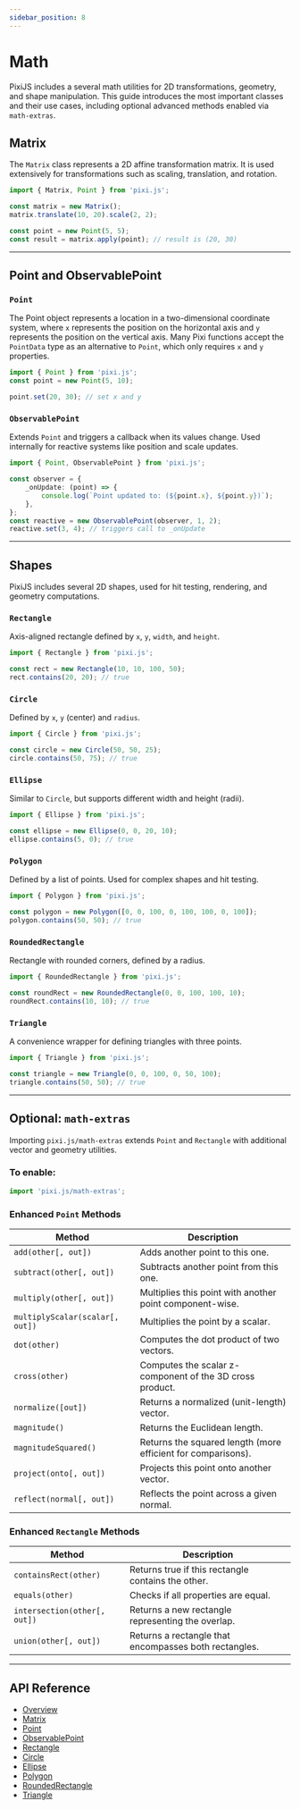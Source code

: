 ```yaml
---
sidebar_position: 8
---
```


# Math

PixiJS includes a several math utilities for 2D transformations, geometry, and shape manipulation. This guide introduces the most important classes and their use cases, including optional advanced methods enabled via `math-extras`.

## Matrix

The `Matrix` class represents a 2D affine transformation matrix. It is used extensively for transformations such as scaling, translation, and rotation.

```ts
import { Matrix, Point } from 'pixi.js';

const matrix = new Matrix();
matrix.translate(10, 20).scale(2, 2);

const point = new Point(5, 5);
const result = matrix.apply(point); // result is (20, 30)
```

---

## Point and ObservablePoint

### `Point`

The Point object represents a location in a two-dimensional coordinate system, where `x` represents the position on the horizontal axis and `y` represents the position on the vertical axis. Many Pixi functions accept the `PointData` type as an alternative to `Point`, which only requires `x` and `y` properties.

```ts
import { Point } from 'pixi.js';
const point = new Point(5, 10);

point.set(20, 30); // set x and y
```

### `ObservablePoint`

Extends `Point` and triggers a callback when its values change. Used internally for reactive systems like position and scale updates.

```ts
import { Point, ObservablePoint } from 'pixi.js';

const observer = {
    _onUpdate: (point) => {
        console.log(`Point updated to: (${point.x}, ${point.y})`);
    },
};
const reactive = new ObservablePoint(observer, 1, 2);
reactive.set(3, 4); // triggers call to _onUpdate
```

---

## Shapes

PixiJS includes several 2D shapes, used for hit testing, rendering, and geometry computations.

### `Rectangle`

Axis-aligned rectangle defined by `x`, `y`, `width`, and `height`.

```ts
import { Rectangle } from 'pixi.js';

const rect = new Rectangle(10, 10, 100, 50);
rect.contains(20, 20); // true
```

### `Circle`

Defined by `x`, `y` (center) and `radius`.

```ts
import { Circle } from 'pixi.js';

const circle = new Circle(50, 50, 25);
circle.contains(50, 75); // true
```

### `Ellipse`

Similar to `Circle`, but supports different width and height (radii).

```ts
import { Ellipse } from 'pixi.js';

const ellipse = new Ellipse(0, 0, 20, 10);
ellipse.contains(5, 0); // true
```

### `Polygon`

Defined by a list of points. Used for complex shapes and hit testing.

```ts
import { Polygon } from 'pixi.js';

const polygon = new Polygon([0, 0, 100, 0, 100, 100, 0, 100]);
polygon.contains(50, 50); // true
```

### `RoundedRectangle`

Rectangle with rounded corners, defined by a radius.

```ts
import { RoundedRectangle } from 'pixi.js';

const roundRect = new RoundedRectangle(0, 0, 100, 100, 10);
roundRect.contains(10, 10); // true
```

### `Triangle`

A convenience wrapper for defining triangles with three points.

```ts
import { Triangle } from 'pixi.js';

const triangle = new Triangle(0, 0, 100, 0, 50, 100);
triangle.contains(50, 50); // true
```

---

## Optional: `math-extras`

Importing `pixi.js/math-extras` extends `Point` and `Rectangle` with additional vector and geometry utilities.

### To enable:

```ts
import 'pixi.js/math-extras';
```

### Enhanced `Point` Methods

| Method                          | Description                                                  |
| ------------------------------- | ------------------------------------------------------------ |
| `add(other[, out])`             | Adds another point to this one.                              |
| `subtract(other[, out])`        | Subtracts another point from this one.                       |
| `multiply(other[, out])`        | Multiplies this point with another point component-wise.     |
| `multiplyScalar(scalar[, out])` | Multiplies the point by a scalar.                            |
| `dot(other)`                    | Computes the dot product of two vectors.                     |
| `cross(other)`                  | Computes the scalar z-component of the 3D cross product.     |
| `normalize([out])`              | Returns a normalized (unit-length) vector.                   |
| `magnitude()`                   | Returns the Euclidean length.                                |
| `magnitudeSquared()`            | Returns the squared length (more efficient for comparisons). |
| `project(onto[, out])`          | Projects this point onto another vector.                     |
| `reflect(normal[, out])`        | Reflects the point across a given normal.                    |

### Enhanced `Rectangle` Methods

| Method                       | Description                                           |
| ---------------------------- | ----------------------------------------------------- |
| `containsRect(other)`        | Returns true if this rectangle contains the other.    |
| `equals(other)`              | Checks if all properties are equal.                   |
| `intersection(other[, out])` | Returns a new rectangle representing the overlap.     |
| `union(other[, out])`        | Returns a rectangle that encompasses both rectangles. |

---

## API Reference

- [Overview](https://pixijs.download/release/docs/maths.html)
- [Matrix](https://pixijs.download/release/docs/maths.Matrix.html)
- [Point](https://pixijs.download/release/docs/maths.Point.html)
- [ObservablePoint](https://pixijs.download/release/docs/maths.ObservablePoint.html)
- [Rectangle](https://pixijs.download/release/docs/maths.Rectangle.html)
- [Circle](https://pixijs.download/release/docs/maths.Circle.html)
- [Ellipse](https://pixijs.download/release/docs/maths.Ellipse.html)
- [Polygon](https://pixijs.download/release/docs/maths.Polygon.html)
- [RoundedRectangle](https://pixijs.download/release/docs/maths.RoundedRectangle.html)
- [Triangle](https://pixijs.download/release/docs/maths.Triangle.html)
